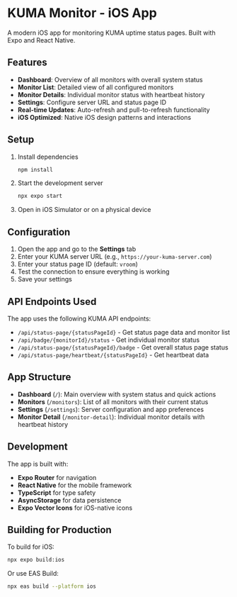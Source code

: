 # KUMA Monitor - iOS App

A modern iOS app for monitoring KUMA uptime status pages. Built with Expo and React Native.

## Features

- **Dashboard**: Overview of all monitors with overall system status
- **Monitor List**: Detailed view of all configured monitors
- **Monitor Details**: Individual monitor status with heartbeat history
- **Settings**: Configure server URL and status page ID
- **Real-time Updates**: Auto-refresh and pull-to-refresh functionality
- **iOS Optimized**: Native iOS design patterns and interactions

## Setup

1. Install dependencies

   ```bash
   npm install
   ```

2. Start the development server

   ```bash
   npx expo start
   ```

3. Open in iOS Simulator or on a physical device

## Configuration

1. Open the app and go to the **Settings** tab
2. Enter your KUMA server URL (e.g., `https://your-kuma-server.com`)
3. Enter your status page ID (default: `vroom`)
4. Test the connection to ensure everything is working
5. Save your settings

## API Endpoints Used

The app uses the following KUMA API endpoints:

- `/api/status-page/{statusPageId}` - Get status page data and monitor list
- `/api/badge/{monitorId}/status` - Get individual monitor status
- `/api/status-page/{statusPageId}/badge` - Get overall status page status
- `/api/status-page/heartbeat/{statusPageId}` - Get heartbeat data

## App Structure

- **Dashboard** (`/`): Main overview with system status and quick actions
- **Monitors** (`/monitors`): List of all monitors with their current status
- **Settings** (`/settings`): Server configuration and app preferences
- **Monitor Detail** (`/monitor-detail`): Individual monitor details with heartbeat history

## Development

The app is built with:

- **Expo Router** for navigation
- **React Native** for the mobile framework
- **TypeScript** for type safety
- **AsyncStorage** for data persistence
- **Expo Vector Icons** for iOS-native icons

## Building for Production

To build for iOS:

```bash
npx expo build:ios
```

Or use EAS Build:

```bash
npx eas build --platform ios
```